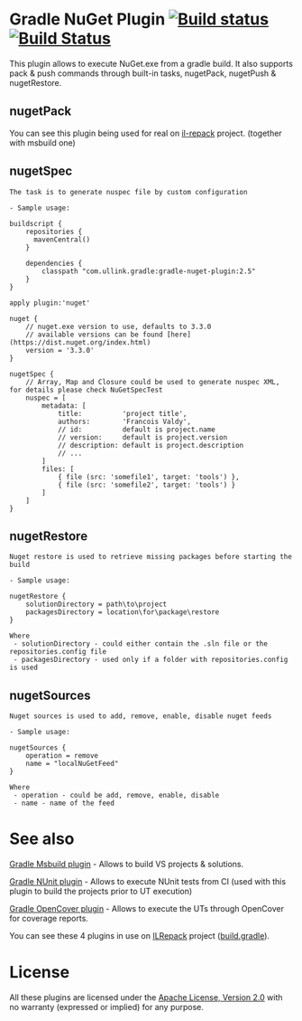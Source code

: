 # Gradle NuGet Plugin [![Build status](https://ci.appveyor.com/api/projects/status/ua9pbginenbf1b1u/branch/master?svg=true)](https://ci.appveyor.com/project/gluck/gradle-nuget-plugin/branch/master) [![Build Status](https://travis-ci.org/Ullink/gradle-nuget-plugin.svg?branch=master)](https://travis-ci.org/Ullink/gradle-nuget-plugin)

This plugin allows to execute NuGet.exe from a gradle build.
It also supports pack & push commands through built-in tasks, nugetPack, nugetPush & nugetRestore.

## nugetPack

You can see this plugin being used for real on [il-repack](https://github.com/gluck/il-repack) project.
(together with msbuild one)

## nugetSpec

    The task is to generate nuspec file by custom configuration

    - Sample usage:

    buildscript {
        repositories {
          mavenCentral()
        }
    
        dependencies {
            classpath "com.ullink.gradle:gradle-nuget-plugin:2.5"
        }
    }
    
    apply plugin:'nuget'

    nuget {
        // nuget.exe version to use, defaults to 3.3.0
        // available versions can be found [here](https://dist.nuget.org/index.html)
        version = '3.3.0'
    }

    nugetSpec {
        // Array, Map and Closure could be used to generate nuspec XML, for details please check NuGetSpecTest 
        nuspec = [
            metadata: [
                title:          'project title',
                authors:        'Francois Valdy',
                // id:          default is project.name
                // version:     default is project.version
                // description: default is project.description
                // ...
            ]
            files: [
                { file (src: 'somefile1', target: 'tools') },
                { file (src: 'somefile2', target: 'tools') }
            ]
        ]
    }

## nugetRestore

    Nuget restore is used to retrieve missing packages before starting the build

    - Sample usage:

    nugetRestore {
        solutionDirectory = path\to\project
        packagesDirectory = location\for\package\restore
    }

    Where
     - solutionDirectory - could either contain the .sln file or the repositories.config file
     - packagesDirectory - used only if a folder with repositories.config is used

## nugetSources

    Nuget sources is used to add, remove, enable, disable nuget feeds

    - Sample usage:

    nugetSources {
        operation = remove
        name = "localNuGetFeed"        
    }

    Where
     - operation - could be add, remove, enable, disable
     - name - name of the feed

# See also

[Gradle Msbuild plugin](https://github.com/Ullink/gradle-msbuild-plugin) - Allows to build VS projects & solutions.

[Gradle NUnit plugin](https://github.com/Ullink/gradle-nunit-plugin) - Allows to execute NUnit tests from CI (used with this plugin to build the projects prior to UT execution)

[Gradle OpenCover plugin](https://github.com/Ullink/gradle-opencover-plugin) - Allows to execute the UTs through OpenCover for coverage reports.

You can see these 4 plugins in use on [ILRepack](https://github.com/gluck/il-repack) project ([build.gradle](https://github.com/gluck/il-repack/blob/master/build.gradle)).

# License

All these plugins are licensed under the [Apache License, Version 2.0](http://www.apache.org/licenses/LICENSE-2.0.html) with no warranty (expressed or implied) for any purpose.
